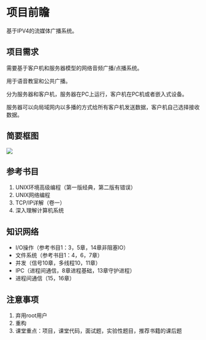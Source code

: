 # 项目前瞻

基于IPV4的流媒体广播系统。



## 项目需求

需要基于客户机和服务器模型的网络音频广播/点播系统。

用于语音教室和公共广播。

分为服务器和客户机，服务器在PC上运行，客户机在PC机或者嵌入式设备。

服务器可以向局域网内以多播的方式给所有客户机发送数据，客户机自己选择接收数据。



## 简要框图

<img src="https://s2.loli.net/2024/04/25/kpolhzmgBEcSYxM.png"/>





## 参考书目

1. UNIX环境高级编程（第一版经典，第二版有错误）
2. UNIX网络编程
3. TCP/IP详解（卷一）
4. 深入理解计算机系统



## 知识网络

- I/O操作（参考书目1：3，5章，14章非阻塞IO）
- 文件系统（参考书目1：4，6，7章）
- 并发（信号10章，多线程10，11章）
- IPC（进程间通信，8章进程基础，13章守护进程）
- 进程间通信（15，16章）





## 注意事项

1. 弃用root用户
2. 重构
3. 课堂重点：项目，课堂代码，面试题，实验性题目，推荐书籍的课后题